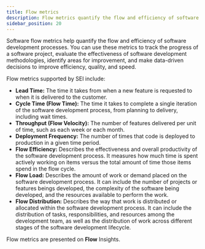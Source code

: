 ```yaml
---
title: Flow metrics
description: Flow metrics quantify the flow and efficiency of software development processes.
sidebar_position: 20
---
```


Software flow metrics help quantify the flow and efficiency of software development processes. You can use these metrics to track the progress of a software project, evaluate the effectiveness of software development methodologies, identify areas for improvement, and make data-driven decisions to improve efficiency, quality, and speed.

Flow metrics supported by SEI include:

* **Lead Time:** The time it takes from when a new feature is requested to when it is delivered to the customer.
* **Cycle Time (Flow Time):** The time it takes to complete a single iteration of the software development process, from planning to delivery, including wait times.
* **Throughput (Flow Velocity):** The number of features delivered per unit of time, such as each week or each month.
* **Deployment Frequency:** The number of times that code is deployed to production in a given time period.
* **Flow Efficiency:** Describes the effectiveness and overall productivity of the software development process. It measures how much time is spent actively working on items versus the total amount of time those items spend in the flow cycle.
* **Flow Load:** Describes the amount of work or demand placed on the software development process. It can include the number of projects or features beings developed, the complexity of the software being developed, and the resources available to perform the work.
* **Flow Distribution:** Describes the way that work is distributed or allocated within the software development process. It can include the distribution of tasks, responsibilities, and resources among the development team, as well as the distribution of work across different stages of the software development lifecycle.

Flow metrics are presented on **Flow** Insights.
